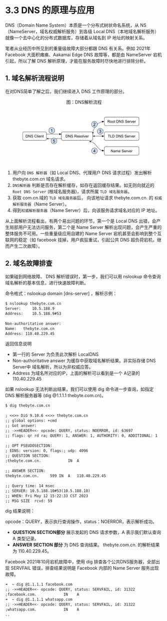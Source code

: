# 3.3 DNS 的原理与应用

DNS（Domain Name System）本质是一个分布式树状命名系统，从 NS（NameServer，域名权威解析服务）到各级 Local DNS（本地域名解析服务） 就像一个去中心化的分布式数据库，存储着从域名到 IP 地址的映射关系。

笔者从业经历中所见到的重量级故障大部分都跟 DNS 有关系。例如 2021年 Facebook 大面积瘫痪、Aakamai Edge DNS 故障等，都是由 NameServer 宕机引起，所以了解 DNS 解析原理，才能在服务故障时尽快地进行排除分析。

## 1. 域名解析流程说明

在对DNS简单了解之后，我们继续进入 DNS 工作原理的部分。

<div  align="center">
	<p>图：DNS解析流程</p>
	<img src="../assets/dns.png" width = "420"  align=center />
</div>


1. 用户向 `DNS 解析器`（如 Local DNS、代理用户 DNS 请求过程）发出解析 thebyte.com.cn 域名请求。
2. `DNS解析器` 判断是否存在解析缓存，如存在返回缓存结果。如无则向就近的 `Root DNS Server` (根域名服务器)，请求所属 `TLD 域名服务器`。
3. 获取  com.cn.域的 `TLD 域名服务器`后， 向该地址请求 thebyte.com.cn. 的 `权威解析服务器`（Name Server）。
4. 得到`权威解析服务器`（Name Server）后，向该服务请求域名对应的 IP 地址。 

从上面解析流程看出，有两个易出问题的环节，第一个是 Local DNS 出错，会产生局部用户无法访问服务，第二个是 Name Server 解析出现问题，会产生严重的整体服务不可用。一些重量级应用自建的 Name Server 宕机甚至会影响到整个互联网的稳定（如 facebook 挂掉，用户疯狂重试，引起公共 DNS 超负荷宕机，继而产生二次故障）。

## 2. 域名故障排查

如果碰到网络故障、 DNS 解析错误时，第一步，我们可以用 nslookup 命令查询域名解析的基本信息，进行快速故障判断。

命令格式：nslookup domain [dns-server] ，解析示例：

```
$ nslookup thebyte.com.cn        
Server:		10.5.188.9
Address:	10.5.188.9#53

Non-authoritative answer:
Name:	thebyte.com.cn
Address: 110.40.229.45
```
返回信息说明

- 第一行的 Server 为负责此次解析 LocalDNS
- Non-authoritative answer 为缓存中获取域名解析结果。非实际存储 DNS Server中 域名解析，所以为非权威应答。
- Address 为域名所对应的IP，上面的解析可以看到是一个 A记录的 110.40.229.45

如果 nslookup 无法判断出结果，我们可以使用 dig 命令进一步查询，如指定 DNS 解析服务器等 (dig @1.1.1.1 thebyte.com.cn)。

```
$ dig thebyte.com.cn

; <<>> DiG 9.10.6 <<>> thebyte.com.cn
;; global options: +cmd
;; Got answer:
;; ->>HEADER<<- opcode: QUERY, status: NOERROR, id: 63697
;; flags: qr rd ra; QUERY: 1, ANSWER: 1, AUTHORITY: 0, ADDITIONAL: 1

;; OPT PSEUDOSECTION:
; EDNS: version: 0, flags:; udp: 4096
;; QUESTION SECTION:
;thebyte.com.cn.			IN	A

;; ANSWER SECTION:
thebyte.com.cn.		599	IN	A	110.40.229.45

;; Query time: 14 msec
;; SERVER: 10.5.188.10#53(10.5.188.10)
;; WHEN: Fri May 12 15:22:33 CST 2023
;; MSG SIZE  rcvd: 59
```

dig 结果说明：

opcode：QUERY，表示执行查询操作，status：NOERROR，表示解析成功。

- **QUESTION SECTION部分** 展示发起的 DNS 请求参数，A 表示我们默认查询 A 类型记录。
- **ANSWER SECTION 部分** 为 DNS 查询结果。 thebyte.com.cn. 的解析结果为  110.40.229.45。

Facebook 2021年10月宕机故障中，使用 dig 排查各个公共DNS服务器，全部出现 SERVFAIL 错误，排查结果说明是 Facebook 内部的 Name Server 服务出现故障。

```
➜  ~ dig @1.1.1.1 facebook.com
;; ->>HEADER<<- opcode: QUERY, status: SERVFAIL, id: 31322
;facebook.com.            IN    A
➜  ~ dig @1.1.1.1 whatsapp.com
;; ->>HEADER<<- opcode: QUERY, status: SERVFAIL, id: 31322
;whatsapp.com.            IN    A
..
```